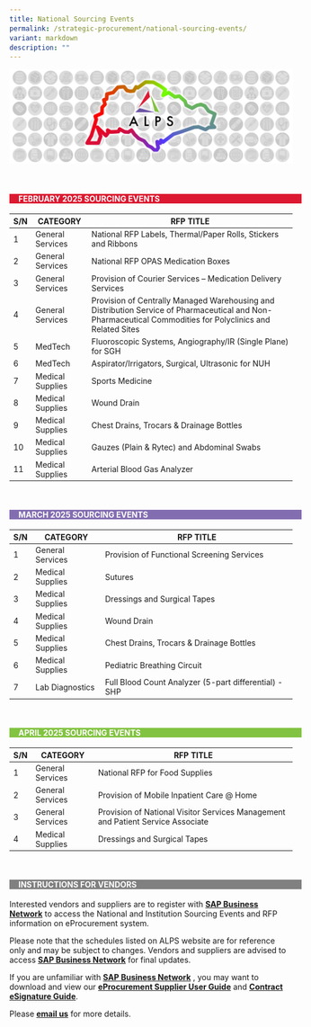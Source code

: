 ```yaml
---
title: National Sourcing Events
permalink: /strategic-procurement/national-sourcing-events/
variant: markdown
description: ""
---
```

![](/images/alps_sourcing_events_national_1920x640_clear.png)



<br>
<div style="background-color: #DC1931; padding-left: 1rem; width: 100%" class="section">
			<h4 style="color: white; font-weight: bold; text-align: left;">FEBRUARY 2025 SOURCING  EVENTS</h4>
</div>



| S/N | CATEGORY | RFP TITLE	|
| -------- | -------- | -------- |
| 1 | General Services | National RFP Labels, Thermal/Paper Rolls, Stickers and Ribbons |
| 2 | General Services | National RFP OPAS Medication Boxes |
| 3 | General Services | Provision of Courier Services – Medication Delivery Services |
| 4 | General Services | Provision of Centrally Managed Warehousing and Distribution Service of Pharmaceutical and Non-Pharmaceutical Commodities for Polyclinics and Related Sites |
| 5 | MedTech | Fluoroscopic Systems, Angiography/IR (Single Plane) for SGH |
| 6 | MedTech | Aspirator/Irrigators, Surgical, Ultrasonic for NUH |
| 7 | Medical Supplies | Sports Medicine |
| 8 | Medical Supplies | Wound Drain |
| 9 | Medical Supplies | Chest Drains, Trocars &amp; Drainage Bottles |
| 10 | Medical Supplies | Gauzes (Plain &amp; Rytec) and Abdominal Swabs |
| 11 | Medical Supplies | Arterial Blood Gas Analyzer |



<br>
<div style="background-color: #836DB1; padding-left: 1rem; width: 100%" class="section">
			<h4 style="color: white; font-weight: bold; text-align: left;">MARCH 2025 SOURCING EVENTS</h4>
</div>



| S/N | CATEGORY | RFP TITLE |
| -------- | -------- | -------- |
| 1 | General Services | Provision of Functional Screening Services |
| 2 | Medical Supplies | Sutures |
| 3 | Medical Supplies | Dressings and Surgical Tapes |
| 4 | Medical Supplies | Wound Drain |
| 5 | Medical Supplies | Chest Drains, Trocars &amp; Drainage Bottles |
| 6 | Medical Supplies | Pediatric Breathing Circuit |
| 7 | Lab Diagnostics | Full Blood Count Analyzer (5-part differential) - SHP |


<br>
<div style="background-color: #82C341; padding-left: 1rem; width: 100%" class="section">
			<h4 style="color: white; font-weight: bold; text-align: left;">APRIL 2025 SOURCING EVENTS</h4>
</div>



| S/N | CATEGORY | RFP TITLE |
| -------- | -------- | -------- |
| 1 | General Services | National RFP for Food Supplies |
| 2 | General Services | Provision of Mobile Inpatient Care @ Home |
| 3 | General Services | Provision of National Visitor Services Management and Patient Service Associate |
| 4 | Medical Supplies | Dressings and Surgical Tapes |



<br>
<div style="background-color: grey; padding-left: 1rem; width: 100%" class="section">
			<h4 style="color: white; font-weight: bold; text-align: left;">INSTRUCTIONS FOR VENDORS</h4>
</div>



Interested vendors and suppliers are to register with **[SAP Business Network](https://supplier.ariba.com/)** to access the National and Institution Sourcing Events and RFP information on eProcurement system.  

Please note that the schedules listed on ALPS website are for reference only and may be subject to changes. Vendors and suppliers are advised to access **[SAP Business Network](https://supplier.ariba.com/)** for final updates.

If you are unfamiliar with **[SAP Business Network](https://supplier.ariba.com/)** , you may want to download and view our **[eProcurement Supplier User Guide](https://for.sg/alps-eprocurement-supplier-user-guide)** and **[Contract eSignature Guide](/files/Sourcing%20Events/contract_esignature_guide_v1_2.pdf)**.

Please **[email us](mailto:alps_operations@alpshealthcare.com.sg)** for more details.